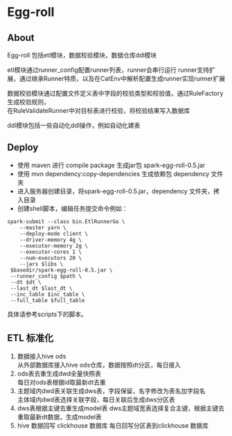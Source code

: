 # Egg-roll
## About
Egg-roll 包括etl模块，数据校验模块，数据仓库ddl模块

etl模块通过runner_config配置runner列表，runner会串行运行
runner支持扩展，通过继承Runner特质，以及在CatEnv中解析配置生成runner实现runner扩展

数据校验模块通过配置文件定义表中字段的校验类型和校验值，通过RuleFactory生成校验规则，  
在RuleValidateRunner中对目标表进行校验，将校验结果写入数据库

ddl模块包括一些自动化ddl操作，例如自动化建表
## Deploy
+ 使用 maven 进行 compile package 生成jar包 spark-egg-roll-0.5.jar
+ 使用 mvn dependency:copy-dependencies 生成依赖包 dependency 文件夹
+ 进入服务器创建目录，将spark-egg-roll-0.5.jar，dependency 文件夹，拷入目录
+ 创建shell脚本，编辑任务提交命令例如：
```shell
spark-submit --class bin.EtlRunnerGo \
    --master yarn \
    --deploy-mode client \
    --driver-memory 4g \
    --executor-memory 2g \
    --executor-cores 1 \
    --num-executors 20 \
    --jars $libs \
 $basedir/spark-egg-roll-0.5.jar \
 --runner_config $path \
 --dt $dt \
 --last_dt $last_dt \
 --inc_table $inc_table \
 --full_table $full_table
```
具体请参考scripts下的脚本。

## ETL 标准化
1.  数据接入hive ods  
    从外部数据库接入hive ods仓库，数据按照dt分区，每日接入
2.  ods表去重生成dwd全量快照表  
    每日对ods表根据id取最新dt去重
3.  主题域内dwd表关联生成dws表，字段保留，名字修改为表名加字段名  
    主体域内dwd表选择关联字段，每日关联后生成dws分区表
4.  dws表根据主键去重生成model表
    dws主题域宽表选择复合主键，根据主键去重取最新dt数据，生成model表
5.  hive 数据回写 clickhouse 数据库
    每日回写分区表到clickhouse 数据库